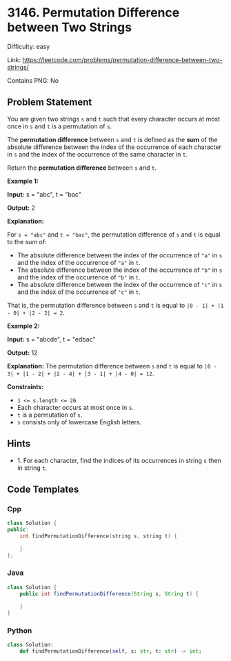 # 3146. Permutation Difference between Two Strings

Difficulty: easy

Link: https://leetcode.com/problems/permutation-difference-between-two-strings/

Contains PNG: No

## Problem Statement

You are given two strings `s` and `t` such that every character occurs at most once in `s` and `t` is a permutation of `s`.

The **permutation difference** between `s` and `t` is defined as the **sum** of the absolute difference between the index of the occurrence of each character in `s` and the index of the occurrence of the same character in `t`.

Return the **permutation difference** between `s` and `t`.

**Example 1:**

**Input:** s \= "abc", t \= "bac"

**Output:** 2

**Explanation:**

For `s = "abc"` and `t = "bac"`, the permutation difference of `s` and `t` is equal to the sum of:

* The absolute difference between the index of the occurrence of `"a"` in `s` and the index of the occurrence of `"a"` in `t`.
* The absolute difference between the index of the occurrence of `"b"` in `s` and the index of the occurrence of `"b"` in `t`.
* The absolute difference between the index of the occurrence of `"c"` in `s` and the index of the occurrence of `"c"` in `t`.

That is, the permutation difference between `s` and `t` is equal to `|0 - 1| + |1 - 0| + |2 - 2| = 2`.

**Example 2:**

**Input:** s \= "abcde", t \= "edbac"

**Output:** 12

**Explanation:** The permutation difference between `s` and `t` is equal to `|0 - 3| + |1 - 2| + |2 - 4| + |3 - 1| + |4 - 0| = 12`.

**Constraints:**

* `1 <= s.length <= 26`
* Each character occurs at most once in `s`.
* `t` is a permutation of `s`.
* `s` consists only of lowercase English letters.

## Hints

- 1\. For each character, find the indices of its occurrences in string `s` then in string `t`.

## Code Templates

### Cpp
```cpp
class Solution {
public:
    int findPermutationDifference(string s, string t) {
        
    }
};
```

### Java
```java
class Solution {
    public int findPermutationDifference(String s, String t) {
        
    }
}
```

### Python
```python
class Solution:
    def findPermutationDifference(self, s: str, t: str) -> int:
        
```

